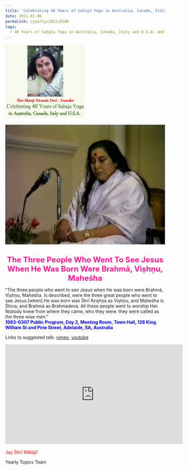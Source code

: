 ```yaml
---
title: 'Celebrating 40 Years of Sahaja Yoga in Australia, Canada, Italy and U.S.A. and its Culture, Post 1 on the Epiphany Day'
date: 2021-01-06
permalink: /yearly/2021/0106
tags:
  - 40 Years of Sahaja Yoga in Australia, Canada, Italy and U.S.A. and its Culture
---
```


<div style="text-align: left"><img src="/images/Celebrating40YearsSahajaYoga.png" width="250" /></div><br>

<div style="text-align: center"><img src="/images/image610.png" /></div>

<br>
<p style="color:DeepPink; text-align:center">
<font size="+2"><b>The Three People Who Went To See Jesus When He Was Born Were Brahmā, Viṣhṇu, Maheśha</b><br></font>
</p>

<p>
"The three people who went to see Jesus when He was born were Brahmā, Viṣhṇu, Maheśha. Is described, were the three great people who went to see Jesus [when] He was born was Śhrī Kṛiṣhṇa as Viṣhṇu, and Maheśha is Śhiva, and Brahmā as Brahmadeva. All these people went to worship Her. Nobody knew from where they came, who they were: they were called as the three wise men."<br>
<font color="blue"><b>1983-0307 Public Program, Day 2, Meeting Room, Town Hall, 128 King William St and Pirie Street, Adelaide, SA, Australia</b></font><br>
</p>

Links to suggested talk: <a href="https://vimeo.com/104918602"> vimeo</a>, <a href="https://www.youtube.com/watch?v=RHjHc8BaT_k"> youtube</a><br>

<iframe width="560" height="315" src="https://www.youtube.com/embed/RHjHc8BaT_k" frameborder="0" allow="accelerometer; autoplay; clipboard-write; encrypted-media; gyroscope; picture-in-picture" allowfullscreen></iframe>

<p style="color:red;">Jay Śhrī Mātājī!<br></p>

Yearly Topics Team

